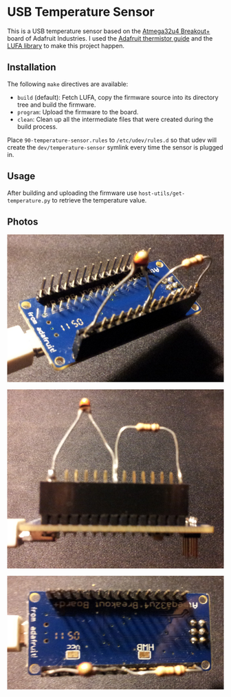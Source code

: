USB Temperature Sensor
======================

This is a USB temperature sensor based on the [Atmega32u4 Breakout+](http://www.ladyada.net/products/atmega32u4breakout/) board of Adafruit Industries.  I used the [Adafruit thermistor guide](http://learn.adafruit.com/thermistor/using-a-thermistor) and the [LUFA library](http://www.fourwalledcubicle.com/LUFA.php) to make this project happen.

Installation
------------

The following `make` directives are available:
* `build` (default): Fetch LUFA, copy the firmware source into its directory tree and build the firmware.
* `program`: Upload the firmware to the board.
* `clean`: Clean up all the intermediate files that were created during the build process.

Place `90-temperature-sensor.rules` to `/etc/udev/rules.d` so that udev will create the `dev/temperature-sensor` symlink every time the sensor is plugged in.

Usage
-----

After building and uploading the firmware use `host-utils/get-temperature.py` to retrieve the temperature value.

Photos
------

![Diagonal view](photos/diagonal-view.png)

![Side view](photos/side-view.png)

![Top view](photos/top-view.png)
